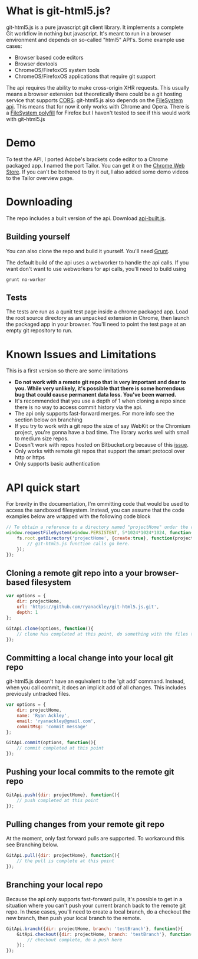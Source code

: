 # What is git-html5.js?

git-html5.js is a pure javascript git client library. It implements a complete Git workflow in nothing but javascript. It's meant to run in a browser environment and depends on so-called "html5" API's. Some example use cases:

- Browser based code editors
- Browser devtools
- ChromeOS/FirefoxOS system tools
- ChromeOS/FirefoxOS applications that require git support

The api requires the ability to make cross-origin XHR requests. This usually means a browser extension but theoretically there could be a git hosting service that supports [CORS](http://www.w3.org/TR/cors/). git-html5.js also depends on the [FileSystem api](http://www.html5rocks.com/en/tutorials/file/filesystem/). This means that for now it only works with Chrome and Opera. There is a [FileSystem polyfill](https://github.com/ebidel/idb.filesystem.js) for Firefox but I haven't tested to see if this would work with git-html5.js

# Demo

To test the API, I ported Adobe's brackets code editor to a Chrome packaged app. I named the port Tailor. You can get it on the [Chrome Web Store](https://chrome.google.com/webstore/detail/tailor/mfakmogheanjhlgjhpijkhdjegllgenf). If you can't be bothered to try it out, I also added some demo videos to the Tailor overview page. 

# Downloading

The repo includes a built version of the api. Download [api-built.js](https://raw.github.com/ryanackley/git-html5.js/master/api-built.js).

## Building yourself

You can also clone the repo and build it yourself. You'll need [Grunt](http://gruntjs.com/).

The default build of the api uses a webworker to handle the api calls. If you want don't want to use webworkers for api calls, you'll need to build using
```
grunt no-worker
```

## Tests
 
The tests are run as a qunit test page inside a chrome packaged app. Load the root source directory as an unpacked extension in Chrome, then launch the packaged app in your browser. You'll need to point the test page at an empty git repository to run.  


# Known Issues and Limitations

This is a first version so there are some limitations

- **Do not work with a remote git repo that is very important and dear to you. While very unlikely, it's possible that there is some horrendous bug that could cause permanent data loss. You've been warned.**
- It's recommended that you use a depth of 1 when cloning a repo since there is no way to access commit history via the api.
- The api only supports fast-forward merges. For more info see the section below on branching
- If you try to work with a git repo the size of say WebKit or the Chromium project, you're gonna have a bad time. The library works well with small to medium size repos.
- Doesn't work with repos hosted on Bitbucket.org because of this [issue](https://bitbucket.org/site/master/issue/6666/detect-git-requests-by-content-type-header). 
- Only works with remote git repos that support the smart protocol over http or https 
- Only supports basic authentication

# API quick start

For brevity in the documentation, I'm ommitting code that would be used to access the sandboxed filesystem. Instead, you can assume that the code examples below are wrapped with the following code block

```javascript
// To obtain a reference to a directory named "projectHome" under the root filesystem directory you would use the following code.
window.requestFileSystem(window.PERSISTENT, 5*1024*1024*1024, function(fs){
    fs.root.getDirectory('projectHome', {create:true}, function(projectHome){
        // git-html5.js function calls go here.
    });
});
```

## Cloning a remote git repo into a your browser-based filesystem

```javascript
var options = {
    dir: projectHome,
    url: 'https://github.com/ryanackley/git-html5.js.git',
    depth: 1
};

GitApi.clone(options, function(){ 
    // clone has completed at this point, do something with the files that have been imported into dir
});
```

## Committing a local change into your local git repo

git-html5.js doesn't have an equivalent to the 'git add' command. Instead, when you call commit, it does an implicit add of all changes. This includes previously untracked files.  

```javascript
var options = {
    dir: projectHome,
    name: 'Ryan Ackley',
    email: 'ryanackley@gmail.com',
    commitMsg: 'commit message'
};

GitApi.commit(options, function(){
    // commit completed at this point
});
```

## Pushing your local commits to the remote git repo

```javascript
GitApi.push({dir: projectHome}, function(){
    // push completed at this point
});
```

## Pulling changes from your remote git repo

At the moment, only fast forward pulls are supported. To workaround this see Branching below.

```javascript
GitApi.pull({dir: projectHome}, function(){
    // the pull is complete at this point
});
```

## Branching your local repo

Because the api only supports fast-forward pulls, it's possible to get in a situation where you can't push your current branch back to the remote git repo. In these cases, you'll need to create a local branch, do a checkout the new branch, then push your local branch to the remote.

```javascript
GitApi.branch({dir: projectHome, branch: 'testBranch'}, function(){
    GitApi.checkout({dir: projectHome, branch: 'testBranch'}, function(){  
        // checkout complete, do a push here
    });
});
``` 

